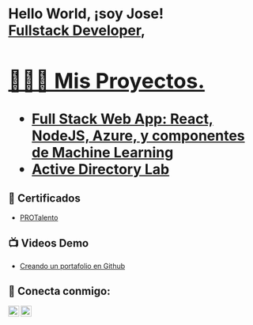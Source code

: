 <h1>Hello World, ¡soy Jose! <br/><a href="https://github.com/naekmv">Fullstack Developer</a>, <a href="https://www.linkedin.com/in/joseferneyperezcamacho-fullstackdeveloper/">

<h2>👩🏽‍💻 Mis Proyectos.</h2>

  - [Full Stack Web App: React, NodeJS, Azure, y componentes de Machine Learning ](https://github.com/naekmv/LabActiveDirectory) 
  - [Active Directory Lab](https://github.com/naekmv/LabActiveDirectory) 


<h2>📄 Certificados </h2>

- [PROTalento](https://www.youtube.com/)

<h2>📺 Videos Demo</h2>

- [Creando un portafolio en Github](https://www.youtube.com/)


<h2> 🤳 Conecta conmigo:</h2>

[<img align="left" target='_blank' alt="JosePerez | LinkedIn" width="22px" src="https://cdn.jsdelivr.net/npm/simple-icons@v3/icons/linkedin.svg" />][linkedin]
[<img align="left" target='_blank' alt="JosePerez | Instagram" width="22px" src="https://cdn.jsdelivr.net/npm/simple-icons@v3/icons/instagram.svg" />][instagram]

[instagram]: https://www.instagram.com/josefepe29
[linkedin]: https://linkedin.com/in/joseferneyperezcamacho-fullstackdeveloper

<!--
**naekm/naekmv** es un repositorio ✨ _special_ ✨ ya que el archivo `README.md` (este archivo ) aparece directamente en tu perfil de Github.

Aquí hay más cosas que puedes incluir:

- 🔭 Estoy trabajando en ...
- 🌱 Actualmente aprendo ...
- 👯 Estoy buscando colaborar con ...
- 💬 Me puedes preguntar de ...
- 📫 Cómo contactarme: ...

-->
